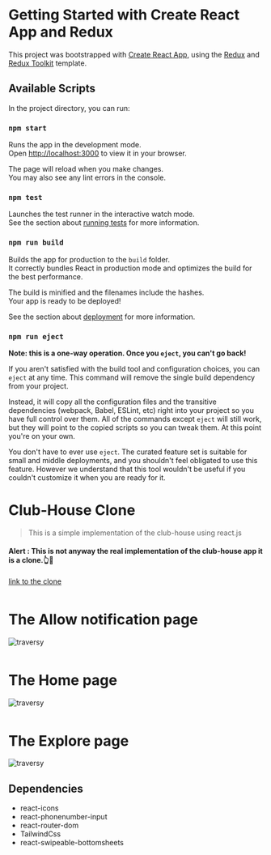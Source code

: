 # Getting Started with Create React App and Redux

This project was bootstrapped with [Create React App](https://github.com/facebook/create-react-app), using the [Redux](https://redux.js.org/) and [Redux Toolkit](https://redux-toolkit.js.org/) template.

## Available Scripts

In the project directory, you can run:

### `npm start`

Runs the app in the development mode.\
Open [http://localhost:3000](http://localhost:3000) to view it in your browser.

The page will reload when you make changes.\
You may also see any lint errors in the console.

### `npm test`

Launches the test runner in the interactive watch mode.\
See the section about [running tests](https://facebook.github.io/create-react-app/docs/running-tests) for more information.

### `npm run build`

Builds the app for production to the `build` folder.\
It correctly bundles React in production mode and optimizes the build for the best performance.

The build is minified and the filenames include the hashes.\
Your app is ready to be deployed!

See the section about [deployment](https://facebook.github.io/create-react-app/docs/deployment) for more information.

### `npm run eject`

**Note: this is a one-way operation. Once you `eject`, you can't go back!**

If you aren't satisfied with the build tool and configuration choices, you can `eject` at any time. This command will remove the single build dependency from your project.

Instead, it will copy all the configuration files and the transitive dependencies (webpack, Babel, ESLint, etc) right into your project so you have full control over them. All of the commands except `eject` will still work, but they will point to the copied scripts so you can tweak them. At this point you're on your own.

You don't have to ever use `eject`. The curated feature set is suitable for small and middle deployments, and you shouldn't feel obligated to use this feature. However we understand that this tool wouldn't be useful if you couldn't customize it when you are ready for it.

# Club-House Clone
>This is a simple implementation of the club-house using react.js

#### Alert :  This is not anyway the real implementation of the club-house app it is a clone.👆🙌

 

[link to the clone]( https://club-house-clone-2d732.web.app "")

<div style="margin-top:50px;">
</div>

# The Allow notification page

![traversy](public/images/allow_nofications%20page.jpg)


<div style="margin-top:50px;">
</div>


# The Home page

![traversy](public/images/home.jpg)


<div style="margin-top:50px;">
</div>

# The  Explore page

![traversy](public/images/explore.jpg)


## Dependencies

- react-icons
- react-phonenumber-input
- react-router-dom
- TailwindCss
- react-swipeable-bottomsheets








